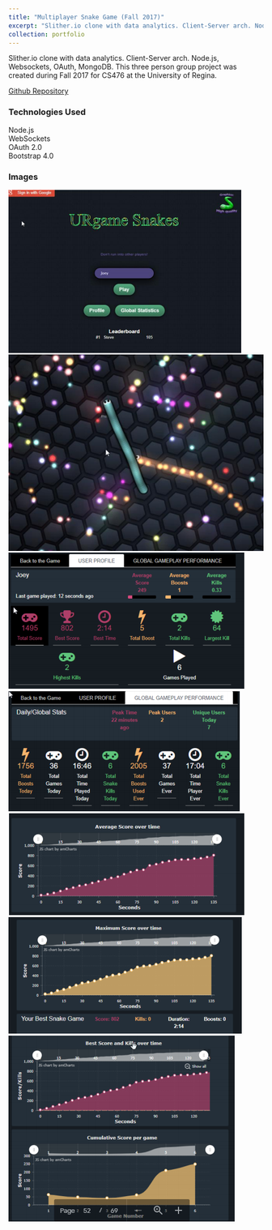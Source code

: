 ```yaml
---
title: "Multiplayer Snake Game (Fall 2017)"
excerpt: "Slither.io clone with data analytics. Client-Server arch. Node.js, Websockets, OAuth, MongoDB.<br/><img src='/images/slither/7.PNG'  height="400">"
collection: portfolio
---
```


Slither.io clone with data analytics. Client-Server arch. Node.js, Websockets, OAuth, MongoDB.
This three person group project was created during Fall 2017 for CS476 at the University of Regina.  

[Github Repository](https://github.com/iwanttoeatyo/URgameSlither)  

### Technologies Used
Node.js  
WebSockets  
OAuth 2.0  
Bootstrap 4.0  

### Images
![](/images/slither/7.PNG)
![](/images/slither/1.PNG)
![](/images/slither/2.PNG)
![](/images/slither/6.PNG)
![](/images/slither/3.PNG)
![](/images/slither/4.PNG)
![](/images/slither/5.PNG)
